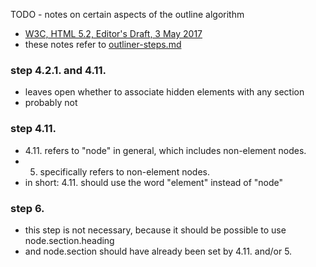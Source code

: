 
TODO - notes on certain aspects of the outline algorithm

* [W3C, HTML 5.2, Editor's Draft, 3 May 2017](https://w3c.github.io/html)
* these notes refer to [outliner-steps.md](./outliner-steps.md)

### step 4.2.1. and 4.11.

* leaves open whether to associate hidden elements with any section
* probably not

### step 4.11.

* 4.11. refers to "node" in general, which includes non-element nodes.
* 5. specifically refers to non-element nodes.
* in short: 4.11. should use the word "element" instead of "node"

### step 6.

* this step is not necessary, because it should be possible to use
  node.section.heading
* and node.section should have already been set by 4.11. and/or 5.
